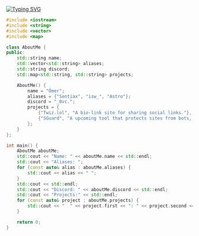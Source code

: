 

[![Typing SVG](https://readme-typing-svg.demolab.com?font=Montserrat&size=25&duration=3650&pause=3000&color=F7F7F7&random=false&width=435&lines=%C3%96mer%2C+a+everything+developer)](https://twiz.lol)

```cpp
#include <iostream>
#include <string>
#include <vector>
#include <map>

class AboutMe {
public:
    std::string name;
    std::vector<std::string> aliases;
    std::string discord;
    std::map<std::string, std::string> projects;

    AboutMe() {
        name = "Ömer";
        aliases = {"Sentiax", "isw_", "Astro"};
        discord = "_0vc.";
        projects = {
            {"Twiz.lol", "A bio-link site for sharing social links."},
            {"SGuard", "A upcoming tool that protects sites from bots, DDoS, and hackers."}
        };
    }
};

int main() {
    AboutMe aboutMe;
    std::cout << "Name: " << aboutMe.name << std::endl;
    std::cout << "Aliases: ";
    for (const auto& alias : aboutMe.aliases) {
        std::cout << alias << " ";
    }
    std::cout << std::endl;
    std::cout << "Discord: " << aboutMe.discord << std::endl;
    std::cout << "Projects:" << std::endl;
    for (const auto& project : aboutMe.projects) {
        std::cout << "  " << project.first << ": " << project.second << std::endl;
    }

    return 0;
}
```
